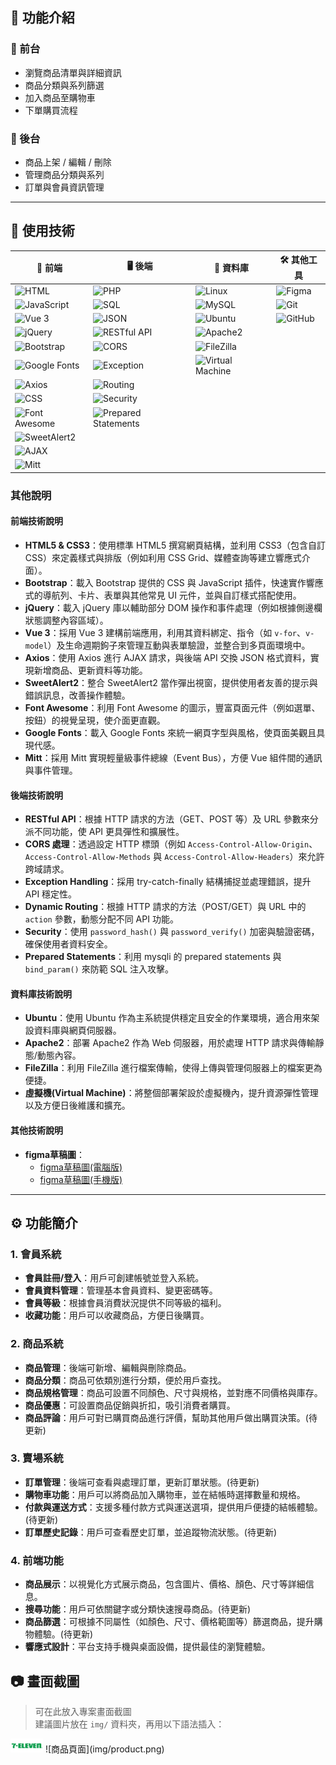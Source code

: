 ## 📌 功能介紹
### 🔹 前台
- 瀏覽商品清單與詳細資訊
- 商品分類與系列篩選
- 加入商品至購物車
- 下單購買流程
### 🔹 後台
- 商品上架 / 編輯 / 刪除
- 管理商品分類與系列
- 訂單與會員資訊管理

---

## 🔧 使用技術

| 🔧 前端                                        | 🖥️ 後端                                    | 💾 資料庫                              | 🛠️ 其他工具                                  |
|------------------------------------------------|--------------------------------------------|----------------------------------------|----------------------------------------------|
| ![HTML](https://img.shields.io/badge/-HTML5-E34F26?logo=html5&logoColor=fff&style=flat)| ![PHP](https://img.shields.io/badge/-PHP-777BB4?logo=php&logoColor=fff&style=flat) | ![Linux](https://img.shields.io/badge/-Linux-FCC624?logo=linux&logoColor=fff&style=flat) | ![Figma](https://img.shields.io/badge/-Figma-F24E1E?logo=figma&logoColor=fff&style=flat) |
| ![JavaScript](https://img.shields.io/badge/-JavaScript-F7DF1E?logo=javascript&logoColor=000&style=flat) | ![SQL](https://img.shields.io/badge/-MySQL-4479A1?logo=mysql&logoColor=fff&style=flat) | ![MySQL](https://img.shields.io/badge/-MySQL-4479A1?logo=mysql&logoColor=fff&style=flat) | ![Git](https://img.shields.io/badge/-Git-F05032?logo=git&logoColor=fff&style=flat)  |
| ![Vue 3](https://img.shields.io/badge/-Vue%203-4FC08D?logo=vue.js&logoColor=fff&style=flat) |![JSON](https://img.shields.io/badge/-JSON-000000?logo=json&logoColor=fff&style=flat)|![Ubuntu](https://img.shields.io/badge/-Ubuntu-E95420?logo=ubuntu&logoColor=fff&style=flat)| ![GitHub](https://img.shields.io/badge/-GitHub-181717?logo=github&logoColor=fff&style=flat) |
| ![jQuery](https://img.shields.io/badge/-jQuery-0769AD?logo=jquery&logoColor=fff&style=flat) |![RESTful API](https://img.shields.io/badge/-RESTful_API-4285F4?logo=api&logoColor=fff&style=flat)| ![Apache2](https://img.shields.io/badge/-Apache2-D22128?logo=apache&logoColor=fff&style=flat)|                                                |
| ![Bootstrap](https://img.shields.io/badge/-Bootstrap-563D7C?logo=bootstrap&logoColor=fff&style=flat) |![CORS](https://img.shields.io/badge/-CORS-008080?logo=shield&logoColor=fff&style=flat)|![FileZilla](https://img.shields.io/badge/-FileZilla-FF6600?logo=filezilla&logoColor=fff&style=flat)|
| ![Google Fonts](https://img.shields.io/badge/-Google_Fonts-4285F4?logo=googlefonts&logoColor=fff&style=flat) |![Exception](https://img.shields.io/badge/-Exception_Handling-FF5722?logo=bug&logoColor=fff&style=flat)|![Virtual Machine](https://img.shields.io/badge/-Virtual_Machine-339933?logo=vmware&logoColor=fff&style=flat)|
| ![Axios](https://img.shields.io/badge/-Axios-5A29E8?logo=axios&logoColor=fff&style=flat) |![Routing](https://img.shields.io/badge/-Dynamic_Routing-9C27B0?logo=server&logoColor=fff&style=flat)|||
| ![CSS](https://img.shields.io/badge/-CSS3-1572B6?logo=css3&logoColor=fff&style=flat) |![Security](https://img.shields.io/badge/-Security-00C853?logo=lock&logoColor=fff&style=flat)|                                          |                                                |
| ![Font Awesome](https://img.shields.io/badge/-Font_Awesome-2CAAE0?logo=font-awesome&logoColor=fff&style=flat) |![Prepared Statements](https://img.shields.io/badge/-Prepared_Statements-FFA500?logo=database&logoColor=fff&style=flat)|                                          |                                                |
| ![SweetAlert2](https://img.shields.io/badge/-SweetAlert2-FF5E5B?logo=sweetalert2&logoColor=fff&style=flat) |  |  |
| ![AJAX](https://img.shields.io/badge/-AJAX-0066FF?logo=ajax&logoColor=fff&style=flat) |  |  |
| ![Mitt](https://img.shields.io/badge/-Mitt-FF4081?logo=&logoColor=fff&style=flat) |  |  |


### 其他說明

#### 前端技術說明

- **HTML5 & CSS3**：使用標準 HTML5 撰寫網頁結構，並利用 CSS3（包含自訂 CSS）來定義樣式與排版（例如利用 CSS Grid、媒體查詢等建立響應式介面）。
- **Bootstrap**：載入 Bootstrap 提供的 CSS 與 JavaScript 插件，快速實作響應式的導航列、卡片、表單與其他常見 UI 元件，並與自訂樣式搭配使用。
- **jQuery**：載入 jQuery 庫以輔助部分 DOM 操作和事件處理（例如根據側邊欄狀態調整內容區域）。
- **Vue 3**：採用 Vue 3 建構前端應用，利用其資料綁定、指令（如 `v-for`、`v-model`）及生命週期鉤子來管理互動與表單驗證，並整合到多頁面環境中。
- **Axios**：使用 Axios 進行 AJAX 請求，與後端 API 交換 JSON 格式資料，實現新增商品、更新資料等功能。
- **SweetAlert2**：整合 SweetAlert2 當作彈出視窗，提供使用者友善的提示與錯誤訊息，改善操作體驗。
- **Font Awesome**：利用 Font Awesome 的圖示，豐富頁面元件（例如選單、按鈕）的視覺呈現，使介面更直觀。
- **Google Fonts**：載入 Google Fonts 來統一網頁字型與風格，使頁面美觀且具現代感。
- **Mitt**：採用 Mitt 實現輕量級事件總線（Event Bus），方便 Vue 組件間的通訊與事件管理。

#### 後端技術說明

- **RESTful API**：根據 HTTP 請求的方法（GET、POST 等）及 URL 參數來分派不同功能，使 API 更具彈性和擴展性。
- **CORS 處理**：透過設定 HTTP 標頭（例如 `Access-Control-Allow-Origin`、`Access-Control-Allow-Methods` 與 `Access-Control-Allow-Headers`）來允許跨域請求。
- **Exception Handling**：採用 try-catch-finally 結構捕捉並處理錯誤，提升 API 穩定性。
- **Dynamic Routing**：根據 HTTP 請求的方法（POST/GET）與 URL 中的 `action` 參數，動態分配不同 API 功能。
- **Security**：使用 `password_hash()` 與 `password_verify()` 加密與驗證密碼，確保使用者資料安全。
- **Prepared Statements**：利用 mysqli 的 prepared statements 與 `bind_param()` 來防範 SQL 注入攻擊。

#### 資料庫技術說明

- **Ubuntu**：使用 Ubuntu 作為主系統提供穩定且安全的作業環境，適合用來架設資料庫與網頁伺服器。
- **Apache2**：部署 Apache2 作為 Web 伺服器，用於處理 HTTP 請求與傳輸靜態/動態內容。
- **FileZilla**：利用 FileZilla 進行檔案傳輸，使得上傳與管理伺服器上的檔案更為便捷。
- **虛擬機(Virtual Machine)**：將整個部署架設於虛擬機內，提升資源彈性管理以及方便日後維護和擴充。

#### 其他技術說明

- **figma草稿圖**：
  - [figma草稿圖(電腦版)](https://www.figma.com/proto/UCaRRbpUkeFQG8a5t8yI2c/%E7%B6%B2%E9%A0%81%E5%B0%88%E9%A1%8C-%E8%B2%B7%E9%BD%8A-?node-id=18-2&p=f&t=Kje8GoIMzsTqv5BD-1&scaling=min-zoom&content-scaling=fixed&page-id=0%3A1&starting-point-node-id=18%3A2&show-proto-sidebar=1)
  - [figma草稿圖(手機版)](https://www.figma.com/proto/UCaRRbpUkeFQG8a5t8yI2c/%E7%B6%B2%E9%A0%81%E5%B0%88%E9%A1%8C-%E8%B2%B7%E9%BD%8A-?node-id=182-944&p=f&t=XMz6744mmhXX1cMY-1&scaling=min-zoom&content-scaling=fixed&page-id=0%3A1&starting-point-node-id=182%3A944&show-proto-sidebar=1)

---

## ⚙️ 功能簡介

### 1. 會員系統
- **會員註冊/登入**：用戶可創建帳號並登入系統。
- **會員資料管理**：管理基本會員資料、變更密碼等。
- **會員等級**：根據會員消費狀況提供不同等級的福利。
- **收藏功能**：用戶可以收藏商品，方便日後購買。

### 2. 商品系統
- **商品管理**：後端可新增、編輯與刪除商品。
- **商品分類**：商品可依類別進行分類，便於用戶查找。
- **商品規格管理**：商品可設置不同顏色、尺寸與規格，並對應不同價格與庫存。
- **商品優惠**：可設置商品促銷與折扣，吸引消費者購買。
- **商品評論**：用戶可對已購買商品進行評價，幫助其他用戶做出購買決策。(待更新)

### 3. 賣場系統
- **訂單管理**：後端可查看與處理訂單，更新訂單狀態。(待更新)
- **購物車功能**：用戶可以將商品加入購物車，並在結帳時選擇數量和規格。
- **付款與運送方式**：支援多種付款方式與運送選項，提供用戶便捷的結帳體驗。(待更新)
- **訂單歷史記錄**：用戶可查看歷史訂單，並追蹤物流狀態。(待更新)

### 4. 前端功能
- **商品展示**：以視覺化方式展示商品，包含圖片、價格、顏色、尺寸等詳細信息。
- **搜尋功能**：用戶可依關鍵字或分類快速搜尋商品。(待更新)
- **商品篩選**：可根據不同屬性（如顏色、尺寸、價格範圍等）篩選商品，提升購物體驗。(待更新)
- **響應式設計**：平台支持手機與桌面設備，提供最佳的瀏覽體驗。

## 📷 畫面截圖

> 可在此放入專案畫面截圖  
> 建議圖片放在 `img/` 資料夾，再用以下語法插入：

<img src="https://github.com/teacard/market/blob/main/market/images/711Icon.png">
![商品頁面](img/product.png)
